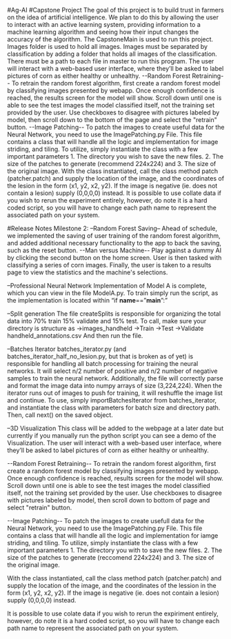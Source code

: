 #Ag-AI
#Capstone Project
The goal of this project is to build trust in farmers on the idea of artificial intelligence. We plan to do this by allowing the user to interact with an active learning system, providing information to a machine learning algorithm and seeing how their input changes the accuracy of the algorithm.
The CapstoneMain is used to run this project. Images folder is used to hold all images. Images must be separated by classification by adding a folder that holds all images of the classification. There must be a path to each file in master to run this program.
The user will interact with a web-based user interface, where they’ll be asked to label pictures of corn as either healthy or unhealthy.
--Random Forest Retraining-- To retrain the random forest algorithm, first create a random forest model by classifying images presented by webapp. Once enough confidence is reached, the results screen for the model will show. Scroll down until one is able to see the test images the model classified itself, not the training set provided by the user. Use checkboxes to disagree with pictures labeled by model, then scroll down to the bottom of the page and select the "retrain" button.
--Image Patching-- To patch the images to create useful data for the Neural Network, you need to use the ImagePatching.py File. This file contains a class that will handle all the logic and implementation for image striding, and tiling. To utilize, simply instantiate the class with a few important parameters 1. The directory you wish to save the new files. 2. The size of the patches to generate (recommend 224x224) and 3. The size of the original image.
With the class instantiated, call the class method patch (patcher.patch) and supply the location of the image, and the coordinates of the lesion in the form (x1, y2, x2, y2). If the image is negative (ie. does not contain a lesion) supply (0,0,0,0) instead.
It is possible to use collate data if you wish to rerun the experiment entirely, however, do note it is a hard coded script, so you will have to change each path name to represent the associated path on your system.

#Release Notes Milestone 2:
–Random Forest Saving–
Ahead of schedule, we implemented the saving of user training of the random forest algorithm, and added additional necessary functionality to the app to back the saving, such as the reset button.
--Man versus Machine--
Play against a dummy AI by clicking the second button on the home screen.
User is then tasked with classifying a series of corn images.
Finally, the user is taken to a results page to view the statistics and the machine's selections. 

–Professional Neural Network 
Implementation of Model A is complete, which you can view in the file ModelA.py. To train simply run the script, as the implementation is located within “if __name__==”__main__”:”

–Split generation
The file createSplits is responsible for organizing the total data into 70% train 15% validate and 15% test. To call, make sure your directory is structure as 
→images_handheld
→Train
→Test
→Validate
handheld_annotations.csv
And then run the file. 

–Batches Iterator
batches_iterator.py (and batches_iterator_half_no_lesion.py, but that is broken as of yet) is responsible for handling all batch processing for training the neural networks. It will select n/2 number of positive and n/2 number of negative samples to train the neural network. Additionally, the file will correctly parse and format the image data into numpy arrays of size (3,224,224). When the iterator runs out of images to push for training, it will reshuffle the image list and continue. To use, simply importBatchesIterator from batches_iterator, and instantiate the class with parameters for batch size and directory path. Then, call next() on the saved object.  

–3D Visualization This class will be added to the webpage at a later date but currently if you manually run the python script you can see a demo of the Visualization.
The user will interact with a web-based user interface, where they’ll be asked to label pictures of corn as either healthy or unhealthy. 


--Random Forest Retraining--
To retrain the random forest algorithm, first create a random forest model by classifying images presented by webapp. 
Once enough confidence is reached, results screen for the model will show. 
Scroll down until one is able to see the test images the model classified itself, not the training set provided by the user. 
Use checkboxes to disagree with pictures labeled by model, then scroll down to bottom of page and select "retrain" button. 

--Image Patching--
To patch the images to create usefull data for the Neural Network, you need to use the ImagePatching.py File. This file contains a class that will handle all the logic and implementation for iamge striding, and tiling. To utilize, simply instantiate the class with a few important parameters 1. The directory you with to save the new files. 2. The size of the patches to generate (reccomend 224x224) and 3. The size of the original image. 

With the class instantiated, call the class method patch (patcher.patch) and supply the location of the image, and the coordinates of the lession in the form (x1, y2, x2, y2). If the image is negative (ie. does not contain a lesion) supply (0,0,0,0) instead. 

It is possible to use colate data if you wish to rerun the expiriment entirely, however, do note it is a hard coded script, so you will have to change each path name to represent the associated path on your system. 

